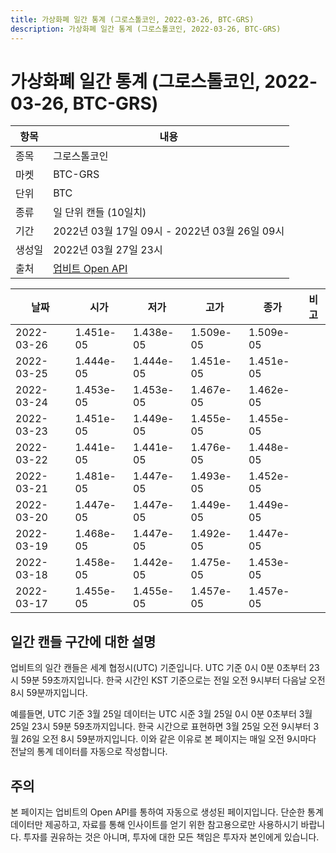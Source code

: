 ```yaml
---
title: 가상화폐 일간 통계 (그로스톨코인, 2022-03-26, BTC-GRS)
description: 가상화폐 일간 통계 (그로스톨코인, 2022-03-26, BTC-GRS)
---
```



가상화폐 일간 통계 (그로스톨코인, 2022-03-26, BTC-GRS)
===

|항목|내용|
|--|--|
|종목|그로스톨코인|
|마켓|BTC-GRS|
|단위|BTC|
|종류|일 단위 캔들 (10일치)|
|기간|2022년 03월 17일 09시 - 2022년 03월 26일 09시|
|생성일|2022년 03월 27일 23시|
|출처|[업비트 Open API](https://docs.upbit.com)|


|날짜|시가|저가|고가|종가|비고|
|--|--|--|--|--|--|
|2022-03-26|1.451e-05|1.438e-05|1.509e-05|1.509e-05|    |
|2022-03-25|1.444e-05|1.444e-05|1.451e-05|1.451e-05|    |
|2022-03-24|1.453e-05|1.453e-05|1.467e-05|1.462e-05|    |
|2022-03-23|1.451e-05|1.449e-05|1.455e-05|1.455e-05|    |
|2022-03-22|1.441e-05|1.441e-05|1.476e-05|1.448e-05|    |
|2022-03-21|1.481e-05|1.447e-05|1.493e-05|1.452e-05|    |
|2022-03-20|1.447e-05|1.447e-05|1.449e-05|1.449e-05|    |
|2022-03-19|1.468e-05|1.447e-05|1.492e-05|1.447e-05|    |
|2022-03-18|1.458e-05|1.442e-05|1.475e-05|1.453e-05|    |
|2022-03-17|1.455e-05|1.455e-05|1.457e-05|1.457e-05|    |


일간 캔들 구간에 대한 설명
---


업비트의 일간 캔들은 세계 협정시(UTC) 기준입니다. 
UTC 기준 0시 0분 0초부터 23시 59분 59초까지입니다. 
한국 시간인 KST 기준으로는 전일 오전 9시부터 다음날 오전 8시 59분까지입니다. 


예를들면, UTC 기준 3월 25일 데이터는 UTC 시준 3월 25일 0시 0분 0초부터 3월 25일 23시 59분 59초까지입니다. 
한국 시간으로 표현하면 3월 25일 오전 9시부터 3월 26일 오전 8시 59분까지입니다. 
이와 같은 이유로 본 페이지는 매일 오전 9시마다 전날의 통계 데이터를 자동으로 작성합니다. 


주의
---


본 페이지는 업비트의 Open API를 통하여 자동으로 생성된 페이지입니다. 
단순한 통계 데이터만 제공하고, 자료를 통해 인사이트를 얻기 위한 참고용으로만 사용하시기 바랍니다. 
투자를 권유하는 것은 아니며, 투자에 대한 모든 책임은 투자자 본인에게 있습니다. 
